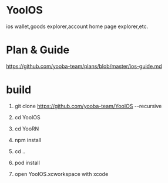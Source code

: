 # YooIOS
ios wallet,goods explorer,account home page explorer,etc.

# Plan & Guide
https://github.com/yooba-team/plans/blob/master/ios-guide.md

# build
1.  git clone https://github.com/yooba-team/YooIOS --recursive

2. cd YooIOS

3. cd  YooRN

4. npm install

5. cd ..

6. pod install

7. open YooIOS.xcworkspace with xcode

